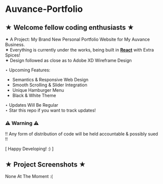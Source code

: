 # Auvance-Portfolio
## ★ Welcome fellow coding enthusiasts ★

✦ A Project: My Brand New Personal Portfolio Website for My Auvance Business. <br>
✦ Everything is currently under the works, being built in <ins>**React**</ins> with Extra Spices! <br>
✦ Design followed as close as to Adobe XD Wireframe Design <br>

⋆ Upcoming Features:
  - Semantics & Responsive Web Design  <br>
  - Smooth Scrolling & Slider Integration <br>
  - Unique Hamburger Menu <br>
  - Black & White Theme <br>

⋆ Updates Will Be Regular <br>
⋆ Star this repo if you want to track updates!


### ⚠️ Warning ⚠️
!! Any form of distribution of code will be held accountable & possibly sued !!

[ Happy Developing! :) ]

## ★ Project Screenshots ★

None At The Moment :(
